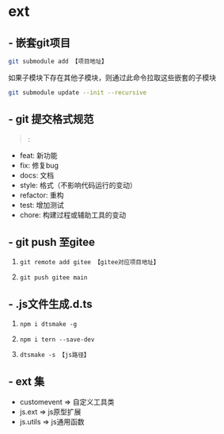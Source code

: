 # ext
## - 嵌套git项目

```bash
git submodule add 【项目地址】
```
如果子模块下存在其他子模块，则通过此命令拉取这些嵌套的子模块
```bash
git submodule update --init --recursive 
```
## - git 提交格式规范
> <type>: <body>

- feat: 新功能
- fix: 修复bug
- docs: 文档
- style: 格式（不影响代码运行的变动）
- refactor: 重构
- test: 增加测试
- chore: 构建过程或辅助工具的变动
## - git push 至gitee

1. ```
   git remote add gitee 【gitee对应项目地址】
   ```

2. ```
   git push gitee main
   ```
## - .js文件生成.d.ts

1. ```
   npm i dtsmake -g
   ```

2. ```
   npm i tern --save-dev
   ```

3. ```
   dtsmake -s 【js路径】
   ```
## - ext 集

- customevent => 自定义工具类
- js.ext => js原型扩展
- js.utils => js通用函数

